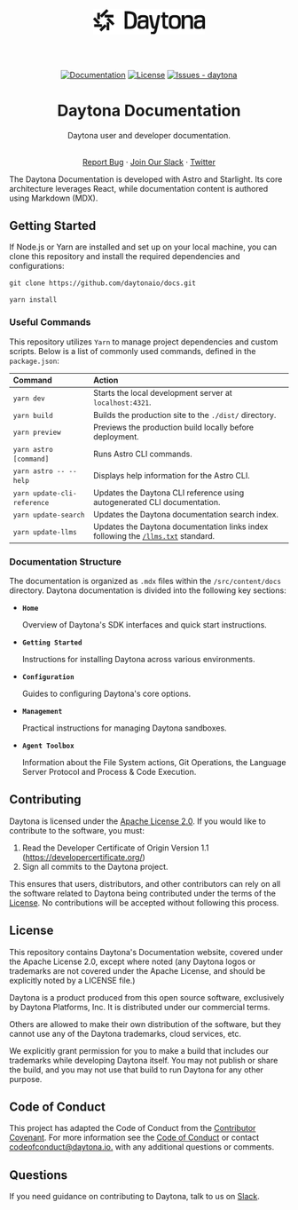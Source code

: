 <div align="center">
 <picture>
  <source media="(prefers-color-scheme: dark)" srcset="https://github.com/daytonaio/daytona/raw/main/assets/images/Daytona-logotype-white.png">
  <img alt="Daytona logo" src="https://github.com/daytonaio/daytona/raw/main/assets/images/Daytona-logotype-black.png" width="40%">
 </picture>
</div>

<br><br>

<div align="center">

[![Documentation](https://img.shields.io/github/v/release/daytonaio/docs?label=Docs&color=23cc71)](https://www.daytona.io/docs)
[![License](https://img.shields.io/badge/License-Apache--2.0-blue)](#license)
[![Issues - daytona](https://img.shields.io/github/issues/daytonaio/docs)](https://github.com/daytonaio/docs/issues)

</div>

<h1 align="center">Daytona Documentation</h1>
<div align="center">
Daytona user and developer documentation.
</div>
</br>

<p align="center">
  <a href="https://github.com/daytonaio/docs/issues/new?assignees=&labels=bug">Report Bug</a>
    ·
  <a href="https://go.daytona.io/slack">Join Our Slack</a>
    ·
  <a href="https://twitter.com/daytonaio">Twitter</a>
</p>

The Daytona Documentation is developed with Astro and Starlight.
Its core architecture leverages React, while documentation content is authored using Markdown (MDX).

## Getting Started

If Node.js or Yarn are installed and set up on your local machine, you can clone this repository and install the required dependencies and configurations:

```shell
git clone https://github.com/daytonaio/docs.git
```

```shell
yarn install
```

### Useful Commands

This repository utilizes `Yarn` to manage project dependencies and custom scripts. Below is a list of commonly used commands, defined in the `package.json`:

| Command                     | Action                                                                                                    |
| :-------------------------- | :-------------------------------------------------------------------------------------------------------- |
| `yarn dev`                  | Starts the local development server at `localhost:4321`.                                                  |
| `yarn build`                | Builds the production site to the `./dist/` directory.                                                    |
| `yarn preview`              | Previews the production build locally before deployment.                                                  |
| `yarn astro [command]`      | Runs Astro CLI commands.                                                                                  |
| `yarn astro -- --help`      | Displays help information for the Astro CLI.                                                              |
| `yarn update-cli-reference` | Updates the Daytona CLI reference using autogenerated CLI documentation.                                  |
| `yarn update-search`        | Updates the Daytona documentation search index.                                                           |
| `yarn update-llms`          | Updates the Daytona documentation links index following the [`/llms.txt`](https://llmstxt.org/) standard. |

### Documentation Structure

The documentation is organized as `.mdx` files within the `/src/content/docs` directory.
Daytona documentation is divided into the following key sections:

- **`Home`**

  Overview of Daytona's SDK interfaces and quick start instructions.

- **`Getting Started`**

  Instructions for installing Daytona across various environments.

- **`Configuration`**

  Guides to configuring Daytona's core options.

- **`Management`**

  Practical instructions for managing Daytona sandboxes.

- **`Agent Toolbox`**

  Information about the File System actions, Git Operations, the Language Server Protocol and Process & Code Execution.

## Contributing

Daytona is licensed under the [Apache License 2.0](LICENSE). If you would like to contribute to the software, you must:

1. Read the Developer Certificate of Origin Version 1.1 (<https://developercertificate.org/>)
2. Sign all commits to the Daytona project.

This ensures that users, distributors, and other contributors can rely on all the software related to Daytona being contributed under the terms of the [License](LICENSE). No contributions will be accepted without following this process.

## License

This repository contains Daytona's Documentation website, covered under the Apache License 2.0, except where noted (any Daytona logos or trademarks are not covered under the Apache License, and should be explicitly noted by a LICENSE file.)

Daytona is a product produced from this open source software, exclusively by Daytona Platforms, Inc. It is distributed under our commercial terms.

Others are allowed to make their own distribution of the software, but they cannot use any of the Daytona trademarks, cloud services, etc.

We explicitly grant permission for you to make a build that includes our trademarks while developing Daytona itself. You may not publish or share the build, and you may not use that build to run Daytona for any other purpose.

## Code of Conduct

This project has adapted the Code of Conduct from the [Contributor Covenant](https://www.contributor-covenant.org/). For more information see the [Code of Conduct](CODE_OF_CONDUCT.md) or contact [codeofconduct@daytona.io.](mailto:codeofconduct@daytona.io) with any additional questions or comments.

## Questions

If you need guidance on contributing to Daytona, talk to us on
[Slack](https://go.daytona.io/slack).
